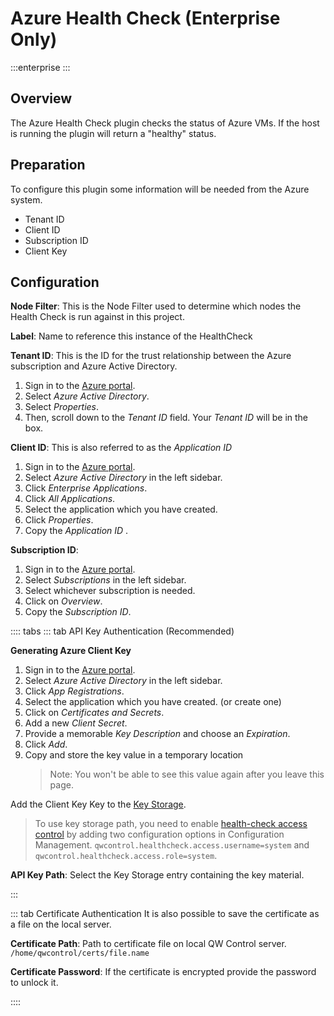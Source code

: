 # Azure Health Check (Enterprise Only)

:::enterprise
:::
## Overview

The Azure Health Check plugin checks the status of Azure VMs. If the host is running the plugin will return a "healthy" status.

## Preparation

To configure this plugin some information will be needed from the Azure system.

* Tenant ID
* Client ID
* Subscription ID
* Client Key

## Configuration

**Node Filter**: This is the Node Filter used to determine which nodes the Health Check is run against in this project.

**Label**: Name to reference this instance of the HealthCheck

**Tenant ID**: This is the ID for the trust relationship between the Azure subscription and Azure Active Directory.
1. Sign in to the [Azure portal](https://portal.azure.com).
1. Select _Azure Active Directory_.
1. Select _Properties_.
1. Then, scroll down to the _Tenant ID_ field. Your _Tenant ID_ will be in the box.

**Client ID**: This is also referred to as the _Application ID_
1. Sign in to the [Azure portal](https://portal.azure.com).
1. Select _Azure Active Directory_ in the left sidebar.
1. Click _Enterprise Applications_.
1. Click _All Applications_.
1. Select the application which you have created.
1. Click _Properties_.
1. Copy the _Application ID_ .

**Subscription ID**:
1. Sign in to the [Azure portal](https://portal.azure.com).
1. Select _Subscriptions_ in the left sidebar.
1. Select whichever subscription is needed.
1. Click on _Overview_.
1. Copy the _Subscription ID_.

:::: tabs
::: tab  API Key Authentication (Recommended)

**Generating Azure Client Key**
1. Sign in to the [Azure portal](https://portal.azure.com).
1. Select _Azure Active Directory_ in the left sidebar.
1. Click _App Registrations_.
1. Select the application which you have created. (or create one)
1. Click on _Certificates and Secrets_.
1. Add a new _Client Secret_.
1. Provide a memorable _Key Description_ and choose an _Expiration_.
1. Click _Add_.
1. Copy and store the key value in a temporary location
    >Note: You won't be able to see this value again after you leave this page.

Add the Client Key Key to the [Key Storage](/manual/system-configs.md#key-storage).

> To use key storage path, you need to enable [health-check access control](/manual/healthchecks.md#access-control) by adding two configuration options in Configuration Management.
`qwcontrol.healthcheck.access.username=system` and `qwcontrol.healthcheck.access.role=system`.

**API Key Path**: Select the Key Storage entry containing the key material.

:::

::: tab Certificate Authentication
It is also possible to save the certificate as a file on the local server.

**Certificate Path**:  Path to certificate file on local QW Control server. `/home/qwcontrol/certs/file.name`

**Certificate Password**: If the certificate is encrypted provide the password to unlock it.

::::
